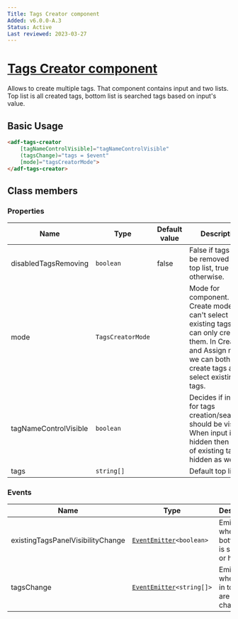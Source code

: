 ```yaml
---
Title: Tags Creator component
Added: v6.0.0-A.3
Status: Active
Last reviewed: 2023-03-27
---
```


# [Tags Creator component](../../../lib/content-services/src/lib/tag/tags-creator/tags-creator.component.ts "Defined in tags-creator.component.ts")

Allows to create multiple tags. That component contains input and two lists. Top list is all created tags, bottom list is searched tags based on input's value. 

## Basic Usage

```html
<adf-tags-creator
    [tagNameControlVisible]="tagNameControlVisible"
    (tagsChange)="tags = $event"
    [mode]="tagsCreatorMode">
</adf-tags-creator>
```

## Class members

### Properties

| Name | Type | Default value | Description |
| ---- | ---- | ------------- | ----------- |
| disabledTagsRemoving | `boolean` | false | False if tags can be removed from top list, true otherwise. |
| mode | `TagsCreatorMode` |  | Mode for component. In Create mode we can't select existing tags, we can only create them. In Create and Assign mode we can both - create tags and select existing tags. |
| tagNameControlVisible | `boolean` |  | Decides if input for tags creation/searching should be visible. When input is hidden then panel of existing tags is hidden as well. |
| tags | `string[]` |  | Default top list. |

### Events

| Name | Type | Description |
| ---- | ---- | ----------- |
| existingTagsPanelVisibilityChange | [`EventEmitter`](https://angular.io/api/core/EventEmitter)`<boolean>` | Emitted when bottom list is showing or hiding. |
| tagsChange | [`EventEmitter`](https://angular.io/api/core/EventEmitter)`<string[]>` | Emitted when tags in top list are changed. |
